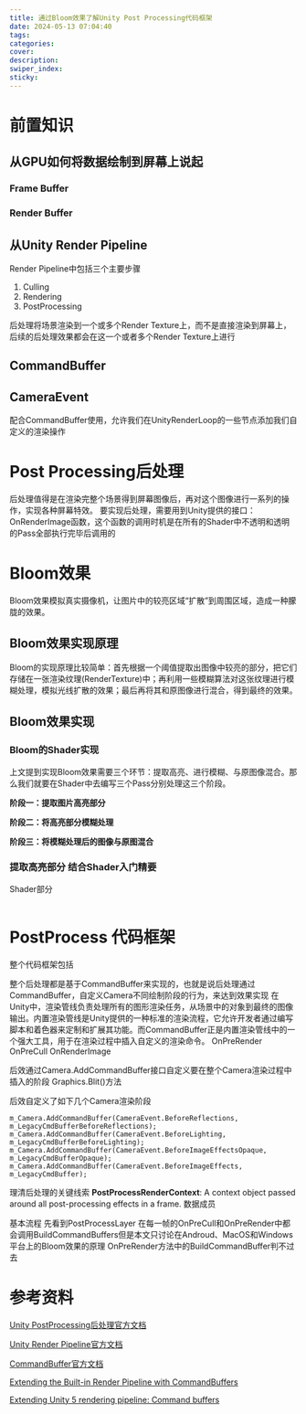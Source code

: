 ```yaml
---
title: 通过Bloom效果了解Unity Post Processing代码框架
date: 2024-05-13 07:04:40
tags:
categories:
cover:
description:
swiper_index:
sticky:
---
```


# 前置知识

## 从GPU如何将数据绘制到屏幕上说起

### Frame Buffer




### Render Buffer


## 从Unity Render Pipeline

Render Pipeline中包括三个主要步骤

1. Culling
2. Rendering
3. PostProcessing

后处理将场景渲染到一个或多个Render Texture上，而不是直接渲染到屏幕上，后续的后处理效果都会在这一个或者多个Render Texture上进行


## CommandBuffer

## CameraEvent

配合CommandBuffer使用，允许我们在UnityRenderLoop的一些节点添加我们自定义的渲染操作

# Post Processing后处理

后处理值得是在渲染完整个场景得到屏幕图像后，再对这个图像进行一系列的操作，实现各种屏幕特效。
要实现后处理，需要用到Unity提供的接口：OnRenderImage函数，这个函数的调用时机是在所有的Shader中不透明和透明的Pass全部执行完毕后调用的

# Bloom效果

Bloom效果模拟真实摄像机，让图片中的较亮区域“扩散”到周围区域，造成一种朦胧的效果。

## Bloom效果实现原理

Bloom的实现原理比较简单：首先根据一个阈值提取出图像中较亮的部分，把它们存储在一张渲染纹理(RenderTexture)中；再利用一些模糊算法对这张纹理进行模糊处理，模拟光线扩散的效果；最后再将其和原图像进行混合，得到最终的效果。

## Bloom效果实现

### Bloom的Shader实现

上文提到实现Bloom效果需要三个环节：提取高亮、进行模糊、与原图像混合。那么我们就要在Shader中去编写三个Pass分别处理这三个阶段。

**阶段一：提取图片高亮部分**



**阶段二：将高亮部分模糊处理**



**阶段三：将模糊处理后的图像与原图混合**



### 提取高亮部分 结合Shader入门精要



Shader部分
```

```




# PostProcess 代码框架

整个代码框架包括

整个后处理都是基于CommandBuffer来实现的，也就是说后处理通过CommandBuffer，自定义Camera不同绘制阶段的行为，来达到效果实现
在Unity中，渲染管线负责处理所有的图形渲染任务，从场景中的对象到最终的图像输出。内置渲染管线是Unity提供的一种标准的渲染流程，它允许开发者通过编写脚本和着色器来定制和扩展其功能。而CommandBuffer正是内置渲染管线中的一个强大工具，用于在渲染过程中插入自定义的渲染命令。
OnPreRender
OnPreCull
OnRenderImage

后效通过Camera.AddCommandBuffer接口自定义要在整个Camera渲染过程中插入的阶段
Graphics.Blit()方法


后效自定义了如下几个Camera渲染阶段

```
m_Camera.AddCommandBuffer(CameraEvent.BeforeReflections, m_LegacyCmdBufferBeforeReflections);
m_Camera.AddCommandBuffer(CameraEvent.BeforeLighting, m_LegacyCmdBufferBeforeLighting);
m_Camera.AddCommandBuffer(CameraEvent.BeforeImageEffectsOpaque, m_LegacyCmdBufferOpaque);
m_Camera.AddCommandBuffer(CameraEvent.BeforeImageEffects, m_LegacyCmdBuffer);
```

理清后处理的关键线索 **PostProcessRenderContext**: A context object passed around all post-processing effects in a frame.
数据成员


基本流程
先看到PostProcessLayer
在每一帧的OnPreCull和OnPreRender中都会调用BuildCommandBuffers但是本文只讨论在Androud、MacOS和Windows平台上的Bloom效果的原理 OnPreRender方法中的BuildCommandBuffer判不过去


# 参考资料
[Unity PostProcessing后处理官方文档]()

[Unity Render Pipeline官方文档](https://docs.unity3d.com/Manual/render-pipelines-overview.html)

[CommandBuffer官方文档](https://docs.unity3d.com/ScriptReference/Rendering.CommandBuffer.html)

[Extending the Built-in Render Pipeline with CommandBuffers](https://docs.unity3d.com/Manual/GraphicsCommandBuffers.html)

[Extending Unity 5 rendering pipeline: Command buffers](https://blog.unity.com/engine-platform/extending-unity-5-rendering-pipeline-command-buffers)